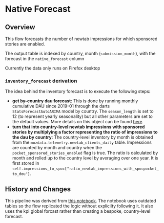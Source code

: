 # Native Forecast

## Overview
This flow forecasts the number of newtab impressions for which sponsored stories are enabled.

The output table is indexed by country, month (`submission_month`), with the forecast in the `native_forecast` column

Currently the data only runs on Firefox desktop

### `inventory_forecast` derivation
The idea behind the inventory forecast is to execute the following steps:
- **get by-country dau forecast**: This is done by running monthly cumulative DAU since 2019-01 through the darts `StatsForecastAutoARIMA` model by country.  The  `season_length` is set to 12 (to represent yearly seasonality) but all other parameters are set to the default values.  More details on this object can be found [here](https://unit8co.github.io/darts/generated_api/darts.models.forecasting.sf_auto_arima.html).
- **turn that into country-level newtab impressions with sponsored stories by multiplying a factor representing the ratio of impressions to the dau by country**: The country-level inventory by month is obtained from the `mozdata.telemetry.newtab_clients_daily` table.  Impressions are counted by month and country when the `pocket_sponsored_stories_enabled` flag is true.  The ratio is calculated by month and rolled up to the country level by averaging over one year.  It is first stored in `self.impressions_to_spoc["ratio_newtab_impressions_with_spocpocket_to_dou"]`.

## History and Changes
This pipeline was derived from [this notebook](https://colab.research.google.com/drive/1zP1e02wp-ufv0lAR0PdUddILwF-9k-YI#scrollTo=SW7oxckRn0ov).  The notebook uses outdated tables so the flow replicated the logic without explicilty following it.  It also uses the kpi global forcast rather than creating a bespoke, country-level forecast.